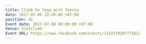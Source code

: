 ```yaml
---
title: Climb On Yoga with Teesta
date: 2017-07-06 22:26:00 +07:00
position: 41
Event date: 2017-07-08 00:00:00 +07:00
Venue: Vietclimb
Event URL: https://www.facebook.com/events/131437820777261/
---
```


